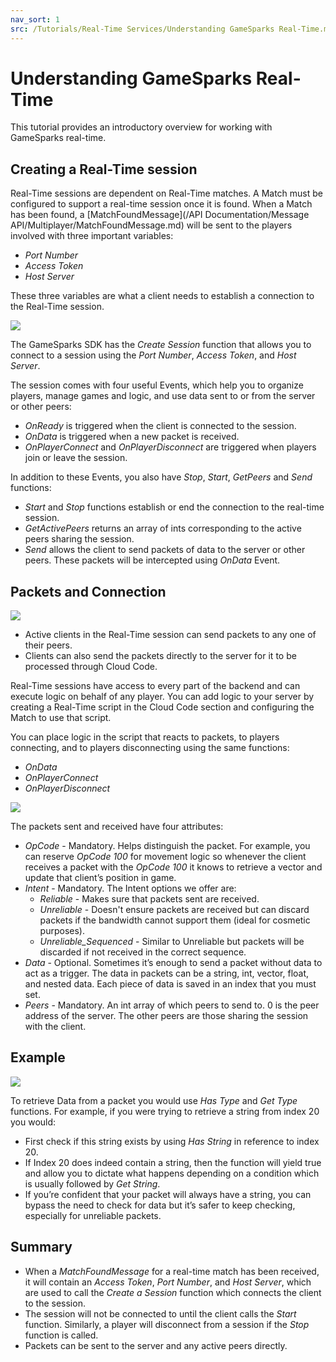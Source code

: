 ```yaml
---
nav_sort: 1
src: /Tutorials/Real-Time Services/Understanding GameSparks Real-Time.md
---
```


# Understanding GameSparks Real-Time

This tutorial provides an introductory overview for working with GameSparks real-time.

## Creating a Real-Time session

Real-Time sessions are dependent on Real-Time matches. A Match must be configured to support a real-time session once it is found. When a Match has been found, a [MatchFoundMessage](/API Documentation/Message API/Multiplayer/MatchFoundMessage.md) will be sent to the players involved with three important variables:
* *Port Number*
* *Access Token*
* *Host Server*

These three variables are what a client needs to establish a connection to the Real-Time session.

![](img/RTGuide/5.png)

The GameSparks SDK has the *Create Session* function that allows you to connect to a session using the *Port Number*, *Access Token*, and *Host Server*.

The session comes with four useful Events, which help you to organize players, manage games and logic, and use data sent to or from the server or other peers:

* *OnReady* is triggered when the client is connected to the session.
*	*OnData* is triggered when a new packet is received.
*	*OnPlayerConnect* and *OnPlayerDisconnect* are triggered when players join or leave the session.

In addition to these Events, you also have *Stop*, *Start*, *GetPeers* and *Send* functions:

* *Start* and *Stop* functions establish or end the connection to the real-time session.
* *GetActivePeers* returns an array of ints corresponding to the active peers sharing the session.
* *Send* allows the client to send packets of data to the server or other peers. These packets will be intercepted using *OnData* Event.

## Packets and Connection

![](img/RTGuide/2.png)


* Active clients in the Real-Time session can send packets to any one of their peers.
* Clients can also send the packets directly to the server for it to be processed through Cloud Code.

Real-Time sessions have access to every part of the backend and can execute logic on behalf of any player. You can add logic to your server by creating a Real-Time script in the Cloud Code section and configuring the Match to use that script.

You can place logic in the script that reacts to packets, to players connecting, and to players disconnecting using the same functions:
* *OnData*
* *OnPlayerConnect*
* *OnPlayerDisconnect*

![](img/RTGuide/3.png)

The packets sent and received have four attributes:

* *OpCode* - Mandatory. Helps distinguish the packet. For example, you can reserve *OpCode 100* for movement logic so whenever the client receives a packet with the *OpCode 100* it knows to retrieve a vector and update that client’s position in game.
* *Intent* - Mandatory. The Intent options we offer are:
  * *Reliable* - Makes sure that packets sent are received.
  * *Unreliable* - Doesn't ensure packets are received but can discard packets if the bandwidth cannot support them (ideal for cosmetic purposes).
  * *Unreliable_Sequenced* - Similar to Unreliable but packets will be discarded if not received in the correct sequence.
* *Data* - Optional. Sometimes it’s enough to send a packet without data to act as a trigger. The data in packets can be a string, int, vector, float, and nested data. Each piece of data is saved in an index that you must set.
* *Peers* - Mandatory. An int array of which peers to send to. 0 is the peer address of the server. The other peers are those sharing the session with the client.


## Example

![](img/RTGuide/4.png)

To retrieve Data from a packet you would use *Has Type* and *Get Type* functions. For example, if you were trying to retrieve a string from index 20 you would:
* First check if this string exists by using *Has String* in reference to index 20.
* If Index 20 does indeed contain a string, then the function will yield true and allow you to dictate what happens depending on a condition which is usually followed by *Get String*.
* If you’re confident that your packet will always have a string, you can bypass the need to check for data but it’s safer to keep checking, especially for unreliable packets.

## Summary

* When a *MatchFoundMessage* for a real-time match has been received, it will contain an *Access Token*, *Port Number*, and *Host Server*, which are used to call the *Create a Session* function which connects the client to the session.
* The session will not be connected to until the client calls the *Start* function. Similarly, a player will disconnect from a session if the *Stop* function is called.
* Packets can be sent to the server and any active peers directly.

